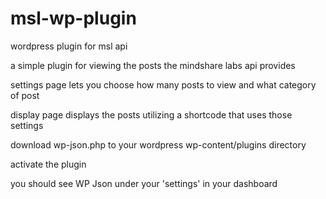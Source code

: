 # msl-wp-plugin
wordpress plugin for msl api

a simple plugin for viewing the posts the mindshare labs api provides


settings page lets you choose how many posts to view and what category of post

display page displays the posts utilizing a shortcode that uses those settings


download wp-json.php to your wordpress wp-content/plugins directory

activate the plugin

you should see WP Json under your 'settings' in your dashboard

